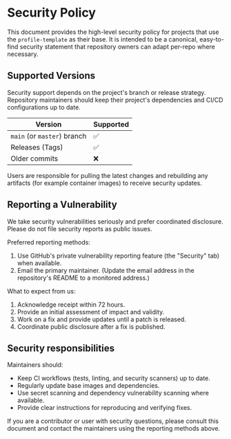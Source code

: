 # Security Policy

This document provides the high-level security policy for projects that use the `profile-template` as their base. It is intended to be a canonical, easy-to-find security statement that repository owners can adapt per-repo where necessary.

## Supported Versions

Security support depends on the project's branch or release strategy. Repository maintainers should keep their project's dependencies and CI/CD configurations up to date.

| Version | Supported |
| ------- | --------- |
| `main` (or `master`) branch | :white_check_mark: |
| Releases (Tags) | :white_check_mark: |
| Older commits | :x: |

Users are responsible for pulling the latest changes and rebuilding any artifacts (for example container images) to receive security updates.

## Reporting a Vulnerability

We take security vulnerabilities seriously and prefer coordinated disclosure. Please do not file security reports as public issues.

Preferred reporting methods:

1. Use GitHub's private vulnerability reporting feature (the "Security" tab) when available.
2. Email the primary maintainer. (Update the email address in the repository's README to a monitored address.)

What to expect from us:

1. Acknowledge receipt within 72 hours.
2. Provide an initial assessment of impact and validity.
3. Work on a fix and provide updates until a patch is released.
4. Coordinate public disclosure after a fix is published.

## Security responsibilities

Maintainers should:

- Keep CI workflows (tests, linting, and security scanners) up to date.
- Regularly update base images and dependencies.
- Use secret scanning and dependency vulnerability scanning where available.
- Provide clear instructions for reproducing and verifying fixes.

If you are a contributor or user with security questions, please consult this document and contact the maintainers using the reporting methods above.
